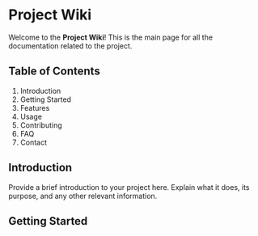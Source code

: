 # Project Wiki

Welcome to the **Project Wiki**! This is the main page for all the documentation related to the project.

## Table of Contents

1. Introduction
2. Getting Started
3. Features
4. Usage
5. Contributing
6. FAQ
7. Contact

## Introduction

Provide a brief introduction to your project here. Explain what it does, its purpose, and any other relevant information.

## Getting Started